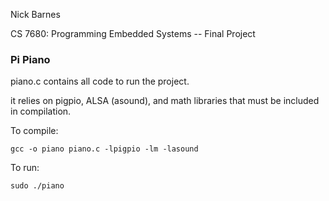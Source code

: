 Nick Barnes

CS 7680: Programming Embedded Systems -- Final Project

### Pi Piano

piano.c contains all code to run the project.

it relies on pigpio, ALSA (asound), and math libraries that must be included in compilation.

To compile:

```
gcc -o piano piano.c -lpigpio -lm -lasound
```

To run:

```
sudo ./piano
```
